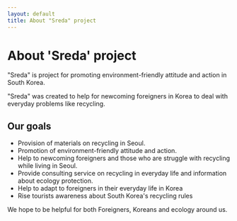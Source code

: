 ```yaml
---
layout: default
title: About "Sreda" project
---
```


<div class="post">
	<h1 class="pageTitle">About 'Sreda' project</h1>
	<p class="intro">"Sreda" is project for promoting environment-friendly attitude and action in South Korea. </p>
	<p>"Sreda" was created to help for newcoming foreigners in Korea to deal with everyday problems like recycling.</p>
	<h2>Our goals</h2>
	<ul>
		<li>Provision of materials on recycling in Seoul.</li>
  		<li>Promotion of environment-friendly attitude and action.</li>
  		<li>Help to newcoming foreigners and those who are struggle with recycling while living in Seoul.</li>
  		<li>Provide consulting service on recycling in everyday life and information about ecology protection.</li>
  		<li>Help to adapt to foreigners in their everyday life in Korea</li>
      <li>Rise tourists awareness about South Korea's recycling rules</li>	
  	</ul>
	<p>We hope to be helpful for both Foreigners, Koreans and ecology around us.</p>
</div>
